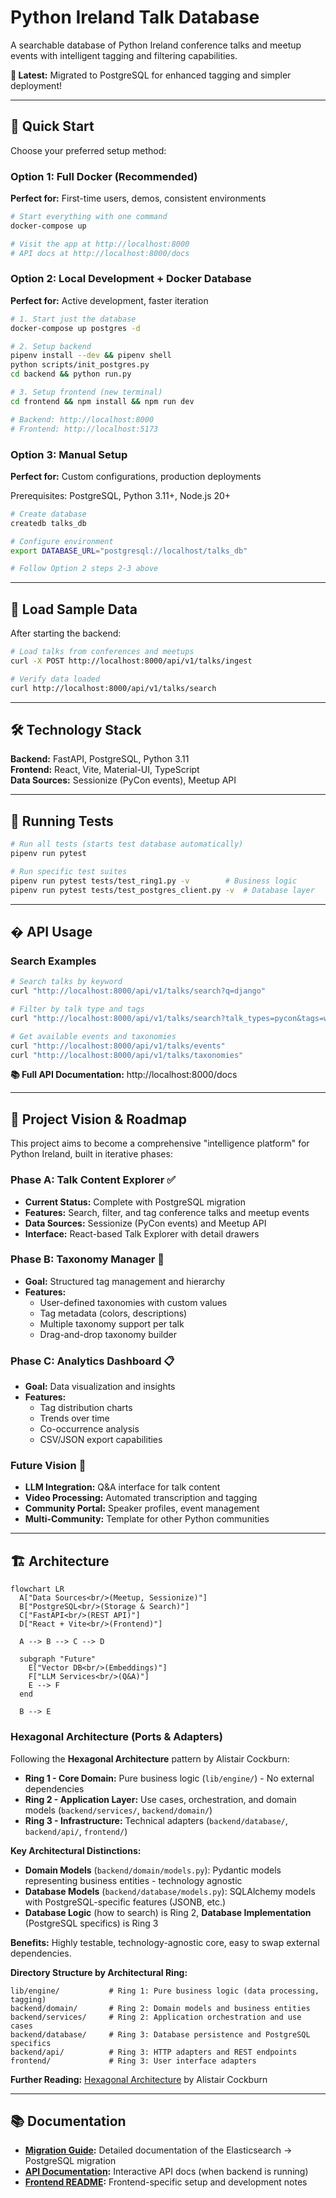 # Python Ireland Talk Database

A searchable database of Python Ireland conference talks and meetup events with intelligent tagging and filtering capabilities.

**🚀 Latest:** Migrated to PostgreSQL for enhanced tagging and simpler deployment!

---

## 🚀 Quick Start

Choose your preferred setup method:

### Option 1: Full Docker (Recommended)

**Perfect for:** First-time users, demos, consistent environments

```bash
# Start everything with one command
docker-compose up

# Visit the app at http://localhost:8000
# API docs at http://localhost:8000/docs
```

### Option 2: Local Development + Docker Database

**Perfect for:** Active development, faster iteration

```bash
# 1. Start just the database
docker-compose up postgres -d

# 2. Setup backend
pipenv install --dev && pipenv shell
python scripts/init_postgres.py
cd backend && python run.py

# 3. Setup frontend (new terminal)
cd frontend && npm install && npm run dev

# Backend: http://localhost:8000
# Frontend: http://localhost:5173
```

### Option 3: Manual Setup

**Perfect for:** Custom configurations, production deployments

Prerequisites: PostgreSQL, Python 3.11+, Node.js 20+

```bash
# Create database
createdb talks_db

# Configure environment
export DATABASE_URL="postgresql://localhost/talks_db"

# Follow Option 2 steps 2-3 above
```

---

## 🎯 Load Sample Data

After starting the backend:

```bash
# Load talks from conferences and meetups
curl -X POST http://localhost:8000/api/v1/talks/ingest

# Verify data loaded
curl http://localhost:8000/api/v1/talks/search
```

---

## 🛠 Technology Stack

**Backend:** FastAPI, PostgreSQL, Python 3.11  
**Frontend:** React, Vite, Material-UI, TypeScript  
**Data Sources:** Sessionize (PyCon events), Meetup API

---

## 🧪 Running Tests

```bash
# Run all tests (starts test database automatically)
pipenv run pytest

# Run specific test suites
pipenv run pytest tests/test_ring1.py -v        # Business logic
pipenv run pytest tests/test_postgres_client.py -v  # Database layer
```

---

## � API Usage

### Search Examples

```bash
# Search talks by keyword
curl "http://localhost:8000/api/v1/talks/search?q=django"

# Filter by talk type and tags
curl "http://localhost:8000/api/v1/talks/search?talk_types=pycon&tags=web"

# Get available events and taxonomies
curl "http://localhost:8000/api/v1/talks/events"
curl "http://localhost:8000/api/v1/talks/taxonomies"
```

**📚 Full API Documentation:** http://localhost:8000/docs

---

## 🎯 Project Vision & Roadmap

This project aims to become a comprehensive "intelligence platform" for Python Ireland, built in iterative phases:

### Phase A: Talk Content Explorer ✅

- **Current Status:** Complete with PostgreSQL migration
- **Features:** Search, filter, and tag conference talks and meetup events
- **Data Sources:** Sessionize (PyCon events) and Meetup API
- **Interface:** React-based Talk Explorer with detail drawers

### Phase B: Taxonomy Manager 🚧

- **Goal:** Structured tag management and hierarchy
- **Features:**
  - User-defined taxonomies with custom values
  - Tag metadata (colors, descriptions)
  - Multiple taxonomy support per talk
  - Drag-and-drop taxonomy builder

### Phase C: Analytics Dashboard 📋

- **Goal:** Data visualization and insights
- **Features:**
  - Tag distribution charts
  - Trends over time
  - Co-occurrence analysis
  - CSV/JSON export capabilities

### Future Vision 🚀

- **LLM Integration:** Q&A interface for talk content
- **Video Processing:** Automated transcription and tagging
- **Community Portal:** Speaker profiles, event management
- **Multi-Community:** Template for other Python communities

---

## 🏗️ Architecture

```mermaid
flowchart LR
  A["Data Sources<br/>(Meetup, Sessionize)"]
  B["PostgreSQL<br/>(Storage & Search)"]
  C["FastAPI<br/>(REST API)"]
  D["React + Vite<br/>(Frontend)"]

  A --> B --> C --> D

  subgraph "Future"
    E["Vector DB<br/>(Embeddings)"]
    F["LLM Services<br/>(Q&A)"]
    E --> F
  end

  B --> E
```

### Hexagonal Architecture (Ports & Adapters)

Following the **Hexagonal Architecture** pattern by Alistair Cockburn:

- **Ring 1 - Core Domain:** Pure business logic (`lib/engine/`) - No external dependencies
- **Ring 2 - Application Layer:** Use cases, orchestration, and domain models (`backend/services/`, `backend/domain/`)
- **Ring 3 - Infrastructure:** Technical adapters (`backend/database/`, `backend/api/`, `frontend/`)

**Key Architectural Distinctions:**

- **Domain Models** (`backend/domain/models.py`): Pydantic models representing business entities - technology agnostic
- **Database Models** (`backend/database/models.py`): SQLAlchemy models with PostgreSQL-specific features (JSONB, etc.)
- **Database Logic** (how to search) is Ring 2, **Database Implementation** (PostgreSQL specifics) is Ring 3

**Benefits:** Highly testable, technology-agnostic core, easy to swap external dependencies.

**Directory Structure by Architectural Ring:**

```
lib/engine/           # Ring 1: Pure business logic (data processing, tagging)
backend/domain/       # Ring 2: Domain models and business entities
backend/services/     # Ring 2: Application orchestration and use cases
backend/database/     # Ring 3: Database persistence and PostgreSQL specifics
backend/api/          # Ring 3: HTTP adapters and REST endpoints
frontend/             # Ring 3: User interface adapters
```

**Further Reading:** [Hexagonal Architecture](https://alistair.cockburn.us/hexagonal-architecture/) by Alistair Cockburn

---

## 📚 Documentation

- **[Migration Guide](MIGRATION.md):** Detailed documentation of the Elasticsearch → PostgreSQL migration
- **[API Documentation](http://localhost:8000/docs):** Interactive API docs (when backend is running)
- **[Frontend README](frontend/README.md):** Frontend-specific setup and development notes
